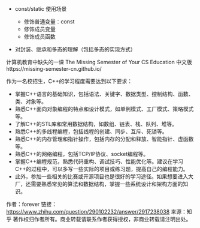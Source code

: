 - const/static 使用场景
    - 修饰普通变量：const
    - 修饰成员变量
    - 修饰成员函数


- 对封装、继承和多态的理解（包括多态的实现方式）

计算机教育中缺失的一课
The Missing Semester of Your CS Education 中文版https://missing-semester-cn.github.io/

作为一名校招生，C++的学习程度需要达到以下要求：
- 掌握C++语言的基础知识，包括语法、关键字、数据类型、控制结构、函数、类、对象等。
- 熟悉C++面向对象编程的特点和设计模式，如单例模式、工厂模式、策略模式等。
- 了解C++的STL库和常用数据结构，如数组、链表、栈、队列、堆等。
- 熟悉C++的多线程编程，包括线程的创建、同步、互斥、死锁等。
- 熟悉C++的内存管理和指针操作，包括内存的分配和释放、智能指针、虚函数等。
- 熟悉C++的网络编程，包括TCP/IP协议、socket编程等。
- 掌握C++编程规范，熟悉代码重构、调试技巧、性能优化等。建议在学习C++的过程中，可以多写一些实际的项目或练习题，提高自己的编程能力。
- 此外，参加一些相关的比赛或开源项目也是很好的学习途径。如果想要进入大厂，还需要熟悉常见的算法和数据结构，掌握一些系统设计和架构方面的知识。

作者：forever
链接：https://www.zhihu.com/question/290102232/answer/2917238038
来源：知乎
著作权归作者所有。商业转载请联系作者获得授权，非商业转载请注明出处。
